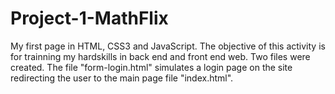 # Project-1-MathFlix
My first page in HTML, CSS3 and JavaScript. The objective of this activity is for trainning my hardskills in back end and front end web.
Two files were created.
The file "form-login.html" simulates a login page on the site redirecting the user to the main page file "index.html".
